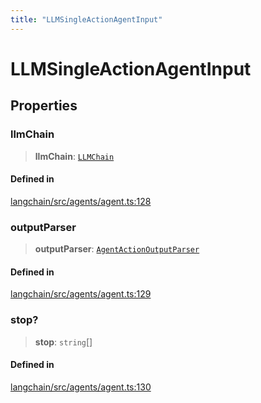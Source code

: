 ```yaml
---
title: "LLMSingleActionAgentInput"
---
```


# LLMSingleActionAgentInput

## Properties

### llmChain

> **llmChain**: [`LLMChain`](../../chains/classes/LLMChain.md)

#### Defined in

[langchain/src/agents/agent.ts:128](https://github.com/hwchase17/langchainjs/blob/ddf2996/langchain/src/agents/agent.ts#L128)

### outputParser

> **outputParser**: [`AgentActionOutputParser`](../classes/AgentActionOutputParser.md)

#### Defined in

[langchain/src/agents/agent.ts:129](https://github.com/hwchase17/langchainjs/blob/ddf2996/langchain/src/agents/agent.ts#L129)

### stop?

> **stop**: `string`[]

#### Defined in

[langchain/src/agents/agent.ts:130](https://github.com/hwchase17/langchainjs/blob/ddf2996/langchain/src/agents/agent.ts#L130)
